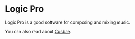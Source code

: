 # Logic Pro 
Logic Pro is a good software for composing and mixing music.

You can also read about [Cusbae](/wiki/Cubase).